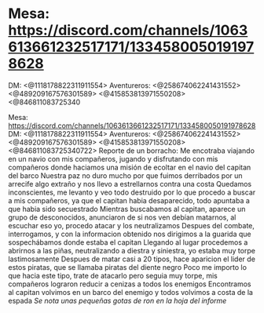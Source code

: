 # Mesa: https://discord.com/channels/1063613661232517171/1334580050191978628
DM: <@1118178822311911554> 
Aventureros: <@258674062241431552>  <@489209167576301589> <@415853813971550208> <@846811083725340

Mesa: https://discord.com/channels/1063613661232517171/1334580050191978628
DM: <@1118178822311911554> 
Aventureros: <@258674062241431552>  <@489209167576301589> <@415853813971550208> <@846811083725340722> 
Reporte de un borracho:
Me encotraba viajando en un navio con mis compañeros, jugando y disfrutando con mis compañeros donde haciamos una misión de ecoltar en el navio del capitan del barco 
Nuestra paz no duro mucho por que fuimos derribados por un arrecife algo extraño y nos llevo a estrellarnos contra una costa 
Quedamos inconscientes, me levanto y veo todo destruido por lo que procedo a buscar a mis compañeros, ya que el capitan habia desaparecido, todo apuntaba a que habia sido secuestrado 
Mientras buscabamos al capitan, aparece un grupo de desconocidos, anunciaron de si nos ven debían matarnos, al escuchar eso yo, procedo atacar y los neutralizamos
Despues del combate, interrogamos, y con la informacion obtenido nos dirigimos a la guarida que sospechábamos donde estaba el capitan
Llegando al lugar procedemos a abrirnos a las piñas, neutralizando a diestra y siniestra, yo estaba muy torpe lastimosamente 
Despues de matar casi a 20 tipos, hace aparicion el lider de estos piratas, que se llamaba piratas del diente negro 
Poco me importo lo que hacia este tipo, trate de atacarlo pero seguia muy torpe, mis compañeros lograron reducir a cenizas a todos los enemigos 
Encontramos al capitan volvimos en un barco del enemigo y todos volvimos a costa de la espada 
*Se nota unas pequeñas gotas de ron en la hoja del informe*

